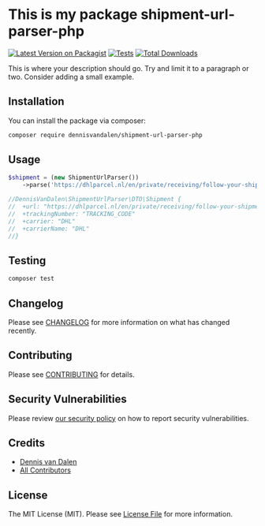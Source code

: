 # This is my package shipment-url-parser-php

[![Latest Version on Packagist](https://img.shields.io/packagist/v/dennisvandalen/shipment-url-parser-php.svg?style=flat-square)](https://packagist.org/packages/dennisvandalen/shipment-url-parser-php)
[![Tests](https://github.com/dennisvandalen/shipment-url-parser-php/actions/workflows/run-tests.yml/badge.svg?branch=main)](https://github.com/dennisvandalen/shipment-url-parser-php/actions/workflows/run-tests.yml)
[![Total Downloads](https://img.shields.io/packagist/dt/dennisvandalen/shipment-url-parser-php.svg?style=flat-square)](https://packagist.org/packages/dennisvandalen/shipment-url-parser-php)

This is where your description should go. Try and limit it to a paragraph or two. Consider adding a small example.

## Installation

You can install the package via composer:

```bash
composer require dennisvandalen/shipment-url-parser-php
```

## Usage

```php
$shipment = (new ShipmentUrlParser())
    ->parse('https://dhlparcel.nl/en/private/receiving/follow-your-shipment?tt=TRACKING_CODE&pc=ZIPCODE');

//DennisVanDalen\ShipmentUrlParser\DTO\Shipment {
//  +url: "https://dhlparcel.nl/en/private/receiving/follow-your-shipment?tt=TRACKING_CODE&pc=ZIPCODE"
//  +trackingNumber: "TRACKING_CODE"
//  +carrier: "DHL"
//  +carrierName: "DHL"
//}
```

## Testing

```bash
composer test
```

## Changelog

Please see [CHANGELOG](CHANGELOG.md) for more information on what has changed recently.

## Contributing

Please see [CONTRIBUTING](.github/CONTRIBUTING.md) for details.

## Security Vulnerabilities

Please review [our security policy](../../security/policy) on how to report security vulnerabilities.

## Credits

- [Dennis van Dalen](https://github.com/dennisvandalen)
- [All Contributors](../../contributors)

## License

The MIT License (MIT). Please see [License File](LICENSE.md) for more information.
